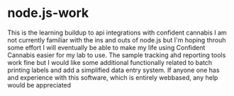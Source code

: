 # node.js-work
This is the learning buildup to api integrations with confident cannabis
I am not currently familiar with the ins and outs of node.js but I'm hoping throuh some effort I will eventually be able to make my life using Confident Cannabis easier for my lab to use.  The sample tracking ahd reporting tools work fine but I would like some additional functionally related to batch printing labels and add a simplified data entry system.  If anyone one has and experience with this software, which is entirely webbased, any help would be appreciated
